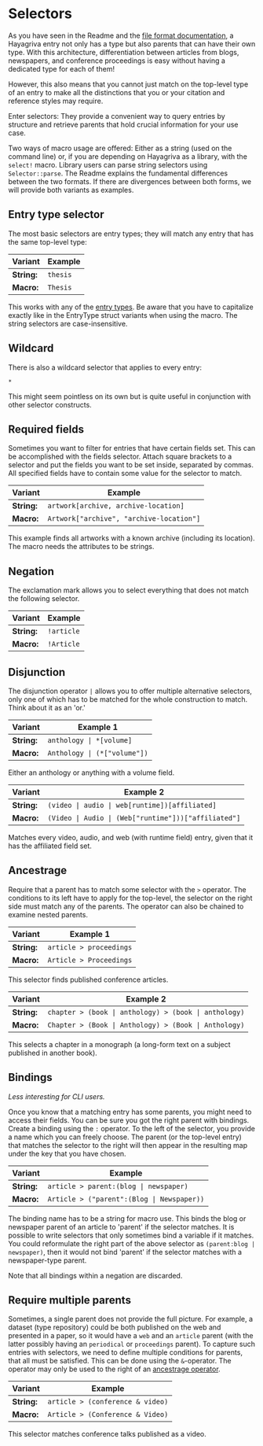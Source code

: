 # Selectors

As you have seen in the Readme and the [file format documentation](https://github.com/typst/hayagriva/blob/main/docs/file-format.md), a Hayagriva entry not only has a type but also parents that can have their own type. With this architecture, differentiation between articles from blogs, newspapers, and conference proceedings is easy without having a dedicated type for each of them!

However, this also means that you cannot just match on the top-level type of an entry to make all the distinctions that you or your citation and reference styles may require.

Enter selectors: They provide a convenient way to query entries by structure and retrieve parents that hold crucial information for your use case.

Two ways of macro usage are offered: Either as a string (used on the command line) or, if you are depending on Hayagriva as a library, with the `select!` macro. Library users can parse string selectors using `Selector::parse`. The Readme explains the fundamental differences between the two formats. If there are divergences between both forms, we will provide both variants as examples.

## Entry type selector

The most basic selectors are entry types; they will match any entry that has the same top-level type:

| Variant     | Example                                              |
|-------------|------------------------------------------------------|
| **String:** | `thesis`                                             |
| **Macro:**  | `Thesis`                                             |

This works with any of the [entry types](https://github.com/typst/hayagriva/blob/main/docs/file-format.md#entry-type). Be aware that you have to capitalize exactly like in the EntryType struct variants when using the macro.
The string selectors are case-insensitive.

## Wildcard

There is also a wildcard selector that applies to every entry:

```
*
```

This might seem pointless on its own but is quite useful in conjunction with other selector constructs.

## Required fields

Sometimes you want to filter for entries that have certain fields set. This can be accomplished with the fields selector. Attach square brackets to a selector and put the fields you want to be set inside, separated by commas. All specified fields have to contain some value for the selector to match.

| Variant     | Example                                              |
|-------------|------------------------------------------------------|
| **String:** | `artwork[archive, archive-location]`                 |
| **Macro:**  | `Artwork["archive", "archive-location"]`             |

This example finds all artworks with a known archive (including its location). The macro needs the attributes to be strings.

## Negation

The exclamation mark allows you to select everything that does not match the following selector.

| Variant     | Example                                              |
|-------------|------------------------------------------------------|
| **String:** | `!article`                                           |
| **Macro:**  | `!Article`                                           |

## Disjunction

The disjunction operator `|` allows you to offer multiple alternative selectors, only one of which has to be matched for the whole construction to match. Think about it as an 'or.'

| Variant     | Example 1                                            |
|-------------|------------------------------------------------------|
| **String:** | `anthology \| *[volume]`                             |
| **Macro:**  | `Anthology \| (*["volume"])`                         |

<!-- The pipe character (|) is escaped with a backslash because it would otherwise break GitHub's Markdown tables. When writing real selectors, of course, omit the backslash. -->

Either an anthology or anything with a volume field.

| Variant     | Example 2                                            |
|-------------|------------------------------------------------------|
| **String:** | `(video \| audio \| web[runtime])[affiliated]`       |
| **Macro:**  | `(Video \| Audio \| (Web["runtime"]))["affiliated"]` |

Matches every video, audio, and web (with runtime field) entry, given that it has the affiliated field set.

## Ancestrage

Require that a parent has to match some selector with the `>` operator. The conditions to its left have to apply for the top-level, the selector on the right side must match any of the parents. The operator can also be chained to examine nested parents.

| Variant     | Example 1                                            |
|-------------|------------------------------------------------------|
| **String:** | `article > proceedings`                              |
| **Macro:**  | `Article > Proceedings`                              |

This selector finds published conference articles.

| Variant     | Example 2                                            |
|-------------|------------------------------------------------------|
| **String:** | `chapter > (book \| anthology) > (book \| anthology)`|
| **Macro:**  | `Chapter > (Book \| Anthology) > (Book \| Anthology)`|

This selects a chapter in a monograph (a long-form text on a subject published in another book).

## Bindings

_Less interesting for CLI users._

Once you know that a matching entry has some parents, you might need to access their fields. You can be sure you got the right parent with bindings.
Create a binding using the `:` operator. To the left of the selector, you provide a name which you can freely choose. The parent (or the top-level entry) that matches the selector to the right will then appear in the resulting map under the key that you have chosen.

| Variant     | Example                                              |
|-------------|------------------------------------------------------|
| **String:** | `article > parent:(blog \| newspaper)`               |
| **Macro:**  | `Article > ("parent":(Blog \| Newspaper))`           |

The binding name has to be a string for macro use.
This binds the blog or newspaper parent of an article to 'parent' if the selector matches.
It is possible to write selectors that only sometimes bind a variable if it matches.
You could reformulate the right part of the above selector as `(parent:blog | newspaper)`, then it would not bind 'parent' if the selector matches with a newspaper-type parent.

Note that all bindings within a negation are discarded.

## Require multiple parents

Sometimes, a single parent does not provide the full picture. For example, a dataset (type repository) could be both published on the web and presented in a paper, so it would have a `web` and an `article` parent (with the latter possibly having an `periodical` or `proceedings` parent). To capture such entries with selectors, we need to define multiple conditions for parents, that all must be satisfied. This can be done using the `&`-operator. The operator may only be used to the right of an [ancestrage operator](#ancestrage).

| Variant     | Example                                              |
|-------------|------------------------------------------------------|
| **String:** | `article > (conference & video)`                     |
| **Macro:**  | `Article > (Conference & Video)`                     |

This selector matches conference talks published as a video.
